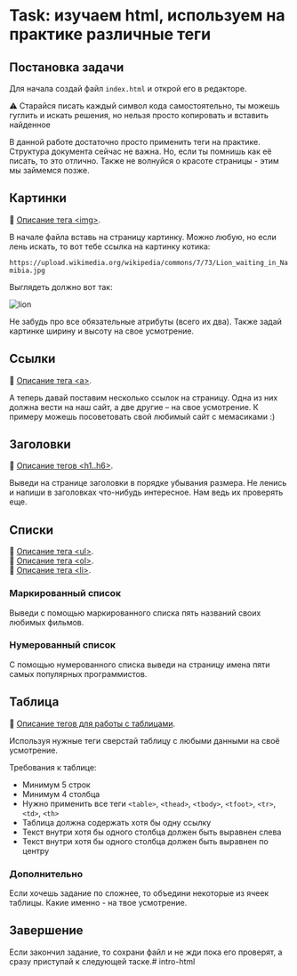 # Task: изучаем html, используем на практике различные теги

## Постановка задачи

Для начала создай файл `index.html` и открой его в редакторе.

⚠️ Старайся писать каждый символ кода самостоятельно, ты можешь гуглить и искать решения, но нельзя просто копировать и вставить найденное

В данной работе достаточно просто применить теги на практике. Структура документа сейчас не важна. Но, если ты помнишь как её писать, то это отлично. Также не волнуйся о красоте страницы - этим мы займемся позже. 

## Картинки

🔗 [Описание тега \<img\>](https://doka.guide/html/img/).

В начале файла вставь на страницу картинку. Можно любую, но если лень искать, то вот тебе ссылка на картинку котика:

`https://upload.wikimedia.org/wikipedia/commons/7/73/Lion_waiting_in_Namibia.jpg`

Выглядеть должно вот так:

![lion](https://upload.wikimedia.org/wikipedia/commons/7/73/Lion_waiting_in_Namibia.jpg)

Не забудь про все обязательные атрибуты (всего их два). Также задай картинке ширину и высоту на свое усмотрение.

## Ссылки

🔗 [Описание тега \<a\>](https://doka.guide/html/a/).

А теперь давай поставим несколько ссылок на страницу. Одна из них должна вести на наш сайт, а две другие – на свое усмотрение. К примеру можешь посоветовать свой любимый сайт с мемасиками :)

## Заголовки

🔗 [Описание тегов \<h1..h6\>](https://doka.guide/html/h1-h6/).

Выведи на странице заголовки в порядке убывания размера. Не ленись и напиши в заголовках что-нибудь интересное. Нам ведь их проверять еще.

## Списки

🔗 [Описание тега \<ul\>](https://doka.guide/html/ul/).  
🔗 [Описание тега \<ol\>](https://doka.guide/html/ol/).  
🔗 [Описание тега \<li\>](https://doka.guide/html/li/).


### Маркированный список

Выведи с помощью маркированного списка пять названий своих любимых фильмов.

### Нумерованный список

С помощью нумерованного списка выведи на страницу имена пяти самых популярных программистов.

## Таблица

🔗 [Описание тегов для работы с таблицами](https://doka.guide/html/tables/).

Используя нужные теги сверстай таблицу с любыми данными на своё усмотрение.

Требования к таблице:

- Минимум 5 строк
- Минимум 4 столбца
- Нужно применить все теги `<table>`, `<thead>`, `<tbody>`, `<tfoot>`, `<tr>`, `<td>`, `<th>`
- Таблица должна содержать хотя бы одну ссылку
- Текст внутри хотя бы одного столбца должен быть выравнен слева
- Текст внутри хотя бы одного столбца должен быть выравнен по центру

### Дополнительно

Если хочешь задание по сложнее, то объедини некоторые из ячеек таблицы. Какие именно - на твое усмотрение.

## Завершение

Если закончил задание, то сохрани файл и не жди пока его проверят, а сразу приступай к следующей таске.# intro-html
